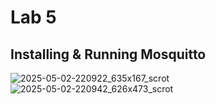 # Lab 5

## Installing & Running Mosquitto
![2025-05-02-220922_635x167_scrot](https://github.com/user-attachments/assets/dd9bac30-bb94-4648-a79c-fcf684619f34)
![2025-05-02-220942_626x473_scrot](https://github.com/user-attachments/assets/54e5b622-39d9-4e44-b91d-b37c369441bc)
